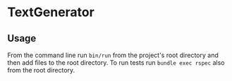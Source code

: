 # TextGenerator

## Usage

From the command line run `bin/run` from the project's root directory and then add files to the root directory. To run tests run `bundle exec rspec` also from the root directory.